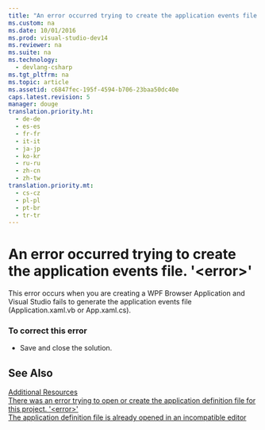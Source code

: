 ```yaml
---
title: "An error occurred trying to create the application events file. &#39;&lt;error&gt;&#39;"
ms.custom: na
ms.date: 10/01/2016
ms.prod: visual-studio-dev14
ms.reviewer: na
ms.suite: na
ms.technology: 
  - devlang-csharp
ms.tgt_pltfrm: na
ms.topic: article
ms.assetid: c6847fec-195f-4594-b706-23baa50dc40e
caps.latest.revision: 5
manager: douge
translation.priority.ht: 
  - de-de
  - es-es
  - fr-fr
  - it-it
  - ja-jp
  - ko-kr
  - ru-ru
  - zh-cn
  - zh-tw
translation.priority.mt: 
  - cs-cz
  - pl-pl
  - pt-br
  - tr-tr
---
```

# An error occurred trying to create the application events file. &#39;&lt;error&gt;&#39;
This error occurs when you are creating a WPF Browser Application and Visual Studio fails to generate the application events file (Application.xaml.vb or App.xaml.cs).  
  
### To correct this error  
  
-   Save and close the solution.  
  
## See Also  
 [Additional Resources](../VS_IDE/Additional-MSBuild-Resources.md)   
 [There was an error trying to open or create the application definition file for this project. '<error\>'](../VS_not_in_toc/There-was-an-error-trying-to-open-or-create-the-application-definition-file-for-this-project.---error--.md)   
 [The application definition file is already opened in an incompatible editor](../VS_not_in_toc/The-application-definition-file-is-already-opened-in-an-incompatible-editor.md)
